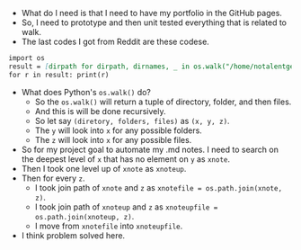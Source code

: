 * What do I need is that I need to have my portfolio in the GitHub pages.
* So, I need to prototype and then unit tested everything that is related to walk.
* The last codes I got from Reddit are these codese.

```markdown
import os
result = [dirpath for dirpath, dirnames, _ in os.walk("/home/notalentgeek/Dropbox/notalentgeek/notalentgeek-wiki") if not dirnames]
for r in result: print(r)
```

* What does Python's `os.walk()` do?
    * So the `os.walk()` will return a tuple of directory, folder, and then files.
    * And this is will be done recursively.
    * So let say `(diretory, folders, files)` as `(x, y, z)`.
    * The `y` will look into `x` for any possible folders.
    * The `z` will look into `x` for any possible files.
* So for my project goal to automate my .md notes. I need to search on the deepest level of `x` that has no element on `y` as `xnote`.
* Then I took one level up of `xnote` as `xnoteup`.
* Then for every `z`.
    * I took join path of `xnote` and `z` as `xnotefile = os.path.join(xnote, z)`.
    * I took join path of `xnoteup` and `z` as `xnoteupfile = os.path.join(xnoteup, z)`.
    * I move from `xnotefile` into `xnoteupfile`.
* I think problem solved here.